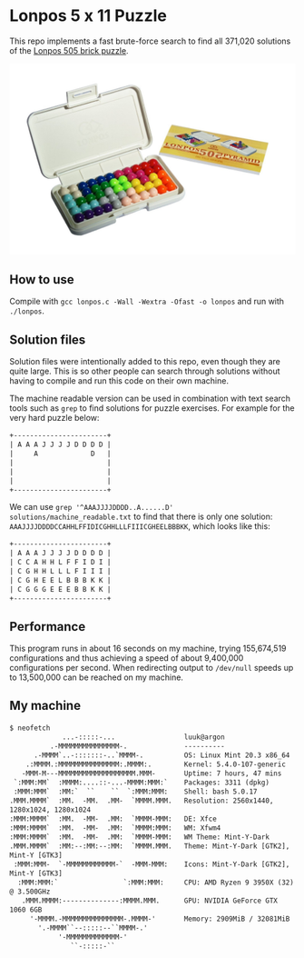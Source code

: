 
# Lonpos 5 x 11 Puzzle
This repo implements a fast brute-force search to find all 371,020 solutions of the [Lonpos 505 brick puzzle](https://www.lonpos.com.au/products/lonpos-505).

![](lonpos.jpeg)

## How to use
Compile with `gcc lonpos.c -Wall -Wextra -Ofast -o lonpos` and run with `./lonpos`.

## Solution files
Solution files were intentionally added to this repo, even though they are quite large. This is so other people can search through solutions without having to compile and run this code on their own machine.

The machine readable version can be used in combination with text search tools such as `grep` to find solutions for puzzle exercises. For example for the very hard puzzle below:
```
+-----------------------+
| A A A J J J J D D D D |
|     A             D   |
|                       |
|                       |
|                       |
+-----------------------+
```
We can use `grep '^AAAJJJJDDDD..A......D' solutions/machine_readable.txt` to find that there is only one solution: `AAAJJJJDDDDCCAHHLFFIDICGHHLLLFIIICGHEELBBBKK`, which looks like this:
```
+-----------------------+
| A A A J J J J D D D D |
| C C A H H L F F I D I |
| C G H H L L L F I I I |
| C G H E E L B B B K K |
| C G G G E E E B B K K |
+-----------------------+
```


## Performance
This program runs in about 16 seconds on my machine, trying 155,674,519 configurations and thus achieving a speed of about 9,400,000 configurations per second.
When redirecting output to `/dev/null` speeds up to 13,500,000 can be reached on my machine.

## My machine

```
$ neofetch
             ...-:::::-...                 luuk@argon
          .-MMMMMMMMMMMMMMM-.              ----------
      .-MMMM`..-:::::::-..`MMMM-.          OS: Linux Mint 20.3 x86_64
    .:MMMM.:MMMMMMMMMMMMMMM:.MMMM:.        Kernel: 5.4.0-107-generic
   -MMM-M---MMMMMMMMMMMMMMMMMMM.MMM-       Uptime: 7 hours, 47 mins
 `:MMM:MM`  :MMMM:....::-...-MMMM:MMM:`    Packages: 3311 (dpkg)
 :MMM:MMM`  :MM:`  ``    ``  `:MMM:MMM:    Shell: bash 5.0.17
.MMM.MMMM`  :MM.  -MM.  .MM-  `MMMM.MMM.   Resolution: 2560x1440, 1280x1024, 1280x1024
:MMM:MMMM`  :MM.  -MM-  .MM:  `MMMM-MMM:   DE: Xfce
:MMM:MMMM`  :MM.  -MM-  .MM:  `MMMM:MMM:   WM: Xfwm4
:MMM:MMMM`  :MM.  -MM-  .MM:  `MMMM-MMM:   WM Theme: Mint-Y-Dark
.MMM.MMMM`  :MM:--:MM:--:MM:  `MMMM.MMM.   Theme: Mint-Y-Dark [GTK2], Mint-Y [GTK3]
 :MMM:MMM-  `-MMMMMMMMMMMM-`  -MMM-MMM:    Icons: Mint-Y-Dark [GTK2], Mint-Y [GTK3]
  :MMM:MMM:`                `:MMM:MMM:     CPU: AMD Ryzen 9 3950X (32) @ 3.500GHz
   .MMM.MMMM:--------------:MMMM.MMM.      GPU: NVIDIA GeForce GTX 1060 6GB
     '-MMMM.-MMMMMMMMMMMMMMM-.MMMM-'       Memory: 2909MiB / 32081MiB
       '.-MMMM``--:::::--``MMMM-.'
            '-MMMMMMMMMMMMM-'
               ``-:::::-``

```
